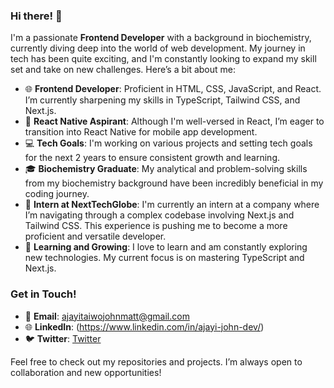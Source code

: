 ### Hi there! 👋

I'm a passionate **Frontend Developer** with a background in biochemistry, currently diving deep into the world of web development. My journey in tech has been quite exciting, and I'm constantly looking to expand my skill set and take on new challenges. Here’s a bit about me:

- 🌐 **Frontend Developer**: Proficient in HTML, CSS, JavaScript, and React. I’m currently sharpening my skills in TypeScript, Tailwind CSS, and Next.js.
- 🔄 **React Native Aspirant**: Although I'm well-versed in React, I’m eager to transition into React Native for mobile app development.
- 💻 **Tech Goals**: I'm working on various projects and setting tech goals for the next 2 years to ensure consistent growth and learning.
- 🎓 **Biochemistry Graduate**: My analytical and problem-solving skills from my biochemistry background have been incredibly beneficial in my coding journey.
- 🏢 **Intern at NextTechGlobe**: I'm currently an intern at a company where I’m navigating through a complex codebase involving Next.js and Tailwind CSS. This experience is pushing me to become a more proficient and versatile developer.
- 🌱 **Learning and Growing**: I love to learn and am constantly exploring new technologies. My current focus is on mastering TypeScript and Next.js.

### Get in Touch!

- 📧 **Email**: ajayitaiwojohnmatt@gmail.com
- 🌐 **LinkedIn**: (https://www.linkedin.com/in/ajayi-john-dev/)
- 🐦 **Twitter**:  [Twitter](https://twitter.com)


Feel free to check out my repositories and projects. I’m always open to collaboration and new opportunities!
